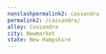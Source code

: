 ```yaml
---
﻿nonslashpermalink2: cassandra
permalink2: /cassandra/
alley: Cassandra
city: Newmarket
state: New Hampshire
---
```

